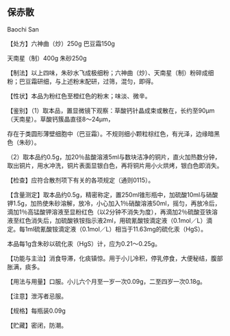 ## 保赤散

Baochi San

【处方】六神曲（炒）250g 巴豆霜150g

天南星（制）400g 朱砂250g

【制法】以上四味，朱砂水飞成极细粉；六神曲（炒）、天南星（制）粉碎成细粉；巴豆霜研细，与上述粉末配研，过筛，混匀，即得。

【性状】本品为粉红色至橙红色的粉末；味淡、微辛。

【鉴别】（1）取本品，置显微镜下观察：草酸钙针晶成束或散在，长约至90μm（天南星）。草酸钙簇晶直径8～24μm，

存在于类圆形薄壁细胞中（巴豆霜）。不规则细小颗粒棕红色，有光泽，边缘暗黑色（朱砂）。

（2）取本品约0.5g，加20％盐酸溶液5ml与数块洁净的铜片，直火加热数分钟，取出铜片，用水冲洗，铜片表面显银白色，再将铜片用小火烘烤，银白色即消失。

【检查】应符合散剂项下有关的各项规定（通则0115）。

【含量测定】取本品约0.5g，精密称定，置250ml锥形瓶中，加硫酸10ml与硝酸钾1.5g，加热使朱砂溶解，放冷，小心加入1％硝酸溶液50ml，摇匀，再放冷后，滴加1％高锰酸钾溶液至显粉红色（以2分钟不消失为度），再滴加2％硫酸亚铁溶液至红色消失后，加硫酸铁铵指示液2ml，用硫氰酸铵滴定液（0.1mol／L）滴定。每1ml硫氰酸铵滴定液（0.1mol／L）相当于11.63mg的硫化汞（HgS）。

本品每1g含朱砂以硫化汞（HgS）计，应为0.21～0.25g。

【功能与主治】消食导滞，化痰镇惊。用于小儿冷积，停乳停食，大便秘结，腹部胀满，痰多。

【用法与用量】口服。小儿六个月至一岁一次0.09g，二至四岁一次0.18g。

【注意】泄泻者忌服。

【规格】每瓶装0.09g

【贮藏】密闭，防潮。